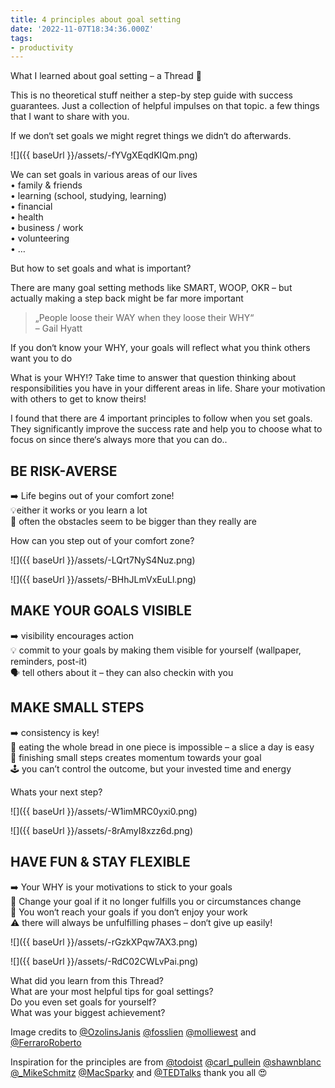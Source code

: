 ```yaml
---
title: 4 principles about goal setting
date: '2022-11-07T18:34:36.000Z'
tags:
- productivity
---
```

What I learned about goal setting – a Thread 🧶

This is no theoretical stuff neither a step-by step guide with success guarantees. Just a collection of helpful impulses on that topic. a few things that I want to share with you.

If we don‘t set goals we might regret things we didn‘t do afterwards.

![]({{ baseUrl }}/assets/-fYVgXEqdKIQm.png)

We can set goals in various areas of our lives  
• family & friends  
• learning (school, studying, learning)  
• financial  
• health  
• business / work  
• volunteering  
• …

But how to set goals and what is important?

There are many goal setting methods like SMART, WOOP, OKR – but actually making a step back might be far more important

> „People loose their WAY when they loose their WHY“  
> – Gail Hyatt

If you don‘t know your WHY, your goals will reflect what you think others want you to do

What is your WHY!? Take time to answer that question thinking about responsibilities you have in your different areas in life. Share your motivation with others to get to know theirs!

I found that there are 4 important principles to follow when you set goals. They significantly improve the success rate and help you to choose what to focus on since there‘s always more that you can do..

## BE RISK-AVERSE

➡️ Life begins out of your comfort zone!  
💡either it works or you learn a lot  
🤏 often the obstacles seem to be bigger than they really are

How can you step out of your comfort zone?

![]({{ baseUrl }}/assets/-LQrt7NyS4Nuz.png)

![]({{ baseUrl }}/assets/-BHhJLmVxEuLl.png)

## MAKE YOUR GOALS VISIBLE

➡️ visibility encourages action  
💡 commit to your goals by making them visible for yourself (wallpaper, reminders, post-it)  
🗣 tell others about it – they can also checkin with you

## MAKE SMALL STEPS

➡️ consistency is key!  
🍞 eating the whole bread in one piece is impossible – a slice a day is easy  
🎳 finishing small steps creates momentum towards your goal  
🕹 you can’t control the outcome, but your invested time and energy

Whats your next step?

![]({{ baseUrl }}/assets/-W1imMRC0yxi0.png)

![]({{ baseUrl }}/assets/-8rAmyI8xzz6d.png)

## HAVE FUN & STAY FLEXIBLE

➡️ Your WHY is your motivations to stick to your goals  
🔀 Change your goal if it no longer fulfills you or circumstances change  
🤩 You won‘t reach your goals if you don‘t enjoy your work  
⚠️ there will always be unfulfilling phases – don‘t give up easily!

![]({{ baseUrl }}/assets/-rGzkXPqw7AX3.png)

![]({{ baseUrl }}/assets/-RdC02CWLvPai.png)

What did you learn from this Thread?  
What are your most helpful tips for goal settings?  
Do you even set goals for yourself?  
What was your biggest achievement?

Image credits to [@OzolinsJanis](https://twitter.com/OzolinsJanis) [@fosslien](https://twitter.com/fosslien) [@molliewest](https://twitter.com/molliewest) and [@FerraroRoberto](https://twitter.com/FerraroRoberto)

Inspiration for the principles are from [@todoist](https://twitter.com/todoist) [@carl\_pullein](https://twitter.com/carl_pullein) [@shawnblanc](https://twitter.com/shawnblanc) [@\_MikeSchmitz](https://twitter.com/_MikeSchmitz) [@MacSparky](https://twitter.com/MacSparky) and [@TEDTalks](https://twitter.com/TEDTalks) thank you all 😍